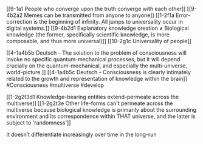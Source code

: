 [[9-1a1 People who converge upon the truth converge with each other]]
[[9-4b2a2 Memes can be transmitted from anyone to anyone]]
[[1-2f1a Error-correction is the beginning of infinity. All jumps to universality occur in digital systems.]]
[[9-4b2d1 Explanatory knowledge creation ≠ Biological knowledge (the former, specifically scientific knowledge, is more composable, and thus more universal)]]
[[10-2g1c Universality of people]]

[[4-1a4b5b Deutsch - The solution to the problem of consciousness will invoke no specific quantum-mechanical processes, but it will depend crucially on the quantum-mechanical, and especially the multi-universe, world-picture.]]
[[4-1a4b5c Deutsch - Consciousness is clearly intimately related to the growth and representation of knowledge within the brain]]
#Consciousness 
#multiverse 
#develop 

[[1-2g2t3d1 Knowledge-bearing entities extend-permeate across the multiverse]]
[[1-2g2t3e Other life-forms can't permeate across the multiverse because biological knowledge is primarily about the surrounding environment and its correspondence within THAT universe, and the latter is subject to 'randomness']]

It doesn’t differentiate increasingly over time in the long-run